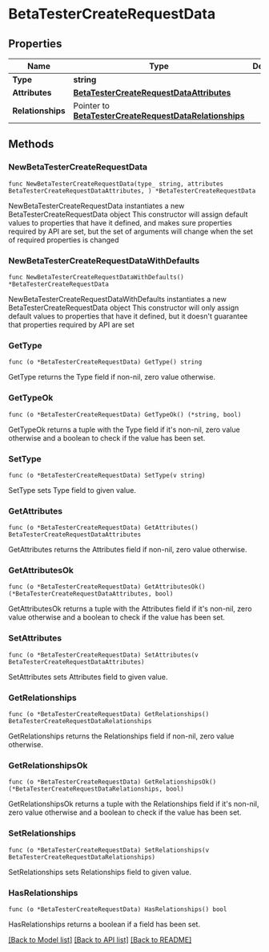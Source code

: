 # BetaTesterCreateRequestData

## Properties

Name | Type | Description | Notes
------------ | ------------- | ------------- | -------------
**Type** | **string** |  | 
**Attributes** | [**BetaTesterCreateRequestDataAttributes**](BetaTesterCreateRequestDataAttributes.md) |  | 
**Relationships** | Pointer to [**BetaTesterCreateRequestDataRelationships**](BetaTesterCreateRequestDataRelationships.md) |  | [optional] 

## Methods

### NewBetaTesterCreateRequestData

`func NewBetaTesterCreateRequestData(type_ string, attributes BetaTesterCreateRequestDataAttributes, ) *BetaTesterCreateRequestData`

NewBetaTesterCreateRequestData instantiates a new BetaTesterCreateRequestData object
This constructor will assign default values to properties that have it defined,
and makes sure properties required by API are set, but the set of arguments
will change when the set of required properties is changed

### NewBetaTesterCreateRequestDataWithDefaults

`func NewBetaTesterCreateRequestDataWithDefaults() *BetaTesterCreateRequestData`

NewBetaTesterCreateRequestDataWithDefaults instantiates a new BetaTesterCreateRequestData object
This constructor will only assign default values to properties that have it defined,
but it doesn't guarantee that properties required by API are set

### GetType

`func (o *BetaTesterCreateRequestData) GetType() string`

GetType returns the Type field if non-nil, zero value otherwise.

### GetTypeOk

`func (o *BetaTesterCreateRequestData) GetTypeOk() (*string, bool)`

GetTypeOk returns a tuple with the Type field if it's non-nil, zero value otherwise
and a boolean to check if the value has been set.

### SetType

`func (o *BetaTesterCreateRequestData) SetType(v string)`

SetType sets Type field to given value.


### GetAttributes

`func (o *BetaTesterCreateRequestData) GetAttributes() BetaTesterCreateRequestDataAttributes`

GetAttributes returns the Attributes field if non-nil, zero value otherwise.

### GetAttributesOk

`func (o *BetaTesterCreateRequestData) GetAttributesOk() (*BetaTesterCreateRequestDataAttributes, bool)`

GetAttributesOk returns a tuple with the Attributes field if it's non-nil, zero value otherwise
and a boolean to check if the value has been set.

### SetAttributes

`func (o *BetaTesterCreateRequestData) SetAttributes(v BetaTesterCreateRequestDataAttributes)`

SetAttributes sets Attributes field to given value.


### GetRelationships

`func (o *BetaTesterCreateRequestData) GetRelationships() BetaTesterCreateRequestDataRelationships`

GetRelationships returns the Relationships field if non-nil, zero value otherwise.

### GetRelationshipsOk

`func (o *BetaTesterCreateRequestData) GetRelationshipsOk() (*BetaTesterCreateRequestDataRelationships, bool)`

GetRelationshipsOk returns a tuple with the Relationships field if it's non-nil, zero value otherwise
and a boolean to check if the value has been set.

### SetRelationships

`func (o *BetaTesterCreateRequestData) SetRelationships(v BetaTesterCreateRequestDataRelationships)`

SetRelationships sets Relationships field to given value.

### HasRelationships

`func (o *BetaTesterCreateRequestData) HasRelationships() bool`

HasRelationships returns a boolean if a field has been set.


[[Back to Model list]](../README.md#documentation-for-models) [[Back to API list]](../README.md#documentation-for-api-endpoints) [[Back to README]](../README.md)


